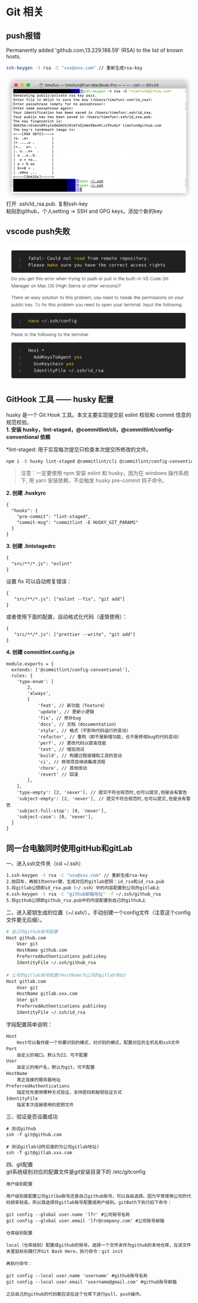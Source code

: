 # Git 相关

## push报错
Permanently added 'github.com,13.229.188.59' (RSA) to the list of known hosts.
```sh
ssh-keygen -t rsa -C "xxx@xxx.com" // 重新生成rsa-key
```
![my-logo.png](./image/git/1.png)  
打开 .ssh/id_rsa.pub. 复制ssh-key  
粘贴到github，个人setting -> SSH and GPG keys，添加个新的key

## vscode push失败
![my-logo.png](https://github.com/timofun/picture/blob/main/202112171557621.png?raw=true) 

## GitHook 工具 —— husky 配置
husky 是一个 Git Hook 工具。本文主要实现提交前 eslint 校验和 commit 信息的规范校验。   
**1. 安装 husky，lint-staged，@commitlint/cli，@commitlint/config-conventional 依赖**   


*lint-staged: 用于实现每次提交只检查本次提交所修改的文件。
```sh
npm i -D husky lint-staged @commitlint/cli @commitlint/config-conventional
```
>注意：一定要使用 npm 安装 eslint 和 husky，因为在 windows 操作系统下, 用 yarn 安装依赖，不会触发 husky pre-commit 钩子命令。   


**2. 创建 .huskyrc**   
```
{
  "hooks": {
    "pre-commit": "lint-staged",
    "commit-msg": "commitlint -E HUSKY_GIT_PARAMS"
  }
}
```

**3. 创建 .lintstagedrc**   
```
{
  "src/**/*.js": "eslint"
}
```
设置 fix 可以自动修复错误：
```
{
   "src/**/*.js": ["eslint --fix", "git add"]
}
```
或者使用下面的配置，自动格式化代码（谨慎使用）：
```
{
   "src/**/*.js": ["prettier --write", "git add"]
}
```

**4. 创建 commitlint.config.js**   
```
module.exports = {
  extends: ['@commitlint/config-conventional'],
  rules: {
    'type-enum': [
        2,
        'always',
        [
            'feat', // 新功能（feature）
            'update', // 更新小逻辑
            'fix', // 修补bug
            'docs', // 文档（documentation）
            'style', // 格式（不影响代码运行的变动）
            'refactor', // 重构（即不是新增功能，也不是修改bug的代码变动）
            'perf', // 更改代码以提高性能
            'test', // 增加测试
            'build', // 构建过程或辅助工具的变动
            'ci', // 修改项目继续集成流程
            'chore', // 其他改动
            'revert' // 回滚
        ],
    ],
    'type-empty': [2, 'never'], // 提交不符合规范时,也可以提交,但是会有警告
    'subject-empty': [2, 'never'], // 提交不符合规范时,也可以提交,但是会有警告
    'subject-full-stop': [0, 'never'],
    'subject-case': [0, 'never'],
  }
}
```

## 同一台电脑同时使用gitHub和gitLab
一、进入ssh文件夹（cd ~/.ssh）
```sh
1.ssh-keygen -t rsa -C "xxx@xxx.com" // 重新生成rsa-key     
2.按回车，再按3次enter键，生成对应的gitlab密钥：id_rsa和id_rsa.pub   
3.将gitlab公钥即id_rsa.pub（~/.ssh）中的内容配置到公司的gitlab上   
4.ssh-keygen -t rsa -C "github邮箱地址" -f ~/.ssh/github_rsa   
5.将github公钥即github_rsa.pub中的内容配置到自己的github上  
```
二、进入密钥生成的位置（~/.ssh/），手动创建一个config文件（注意这个config文件要无后缀）。  
```sh
# 自己的github账号配置
Host github.com
    User git
    HostName github.com
    PreferredAuthentications publickey
    IdentityFile ~/.ssh/github_rsa

# 公司的gitlab账号配置(HostName为公司的gitlab地址)
Host gitlab.com
    User git
    HostName gitlab.xxx.com
    User git
    PreferredAuthentications publickey
    IdentityFile ~/.ssh/id_rsa 
```
字段配置简单说明：
```sh
Host
    Host可以看作是一个你要识别的模式，对识别的模式，配置对应的主机名和ssh文件
Port
    自定义的端口。默认为22，可不配置
User
    自定义的用户名，默认为git，可不配置
HostName
    真正连接的服务器地址
PreferredAuthentications
    指定优先使用哪种方式验证，支持密码和秘钥验证方式
IdentityFile
    指定本次连接使用的密钥文件
```
三、验证是否设置成功
```shell
# 测试github
ssh -T git@github.com

# 测试gitlab(@符后面的为公司gitlab地址)
ssh -T git@gitlab.xxx.com
```
四、git配置  
git系统级别对应的配置文件是git安装目录下的 /etc/gitconfig
```shell
用户级别配置

用户级别是配置公司gitlba账号还是自己github账号，可以自由选择。因为平常使用公司的代码频率较高，所以我选择将gitlab账号配置成用户级别。gitBath下执行如下命令：

git config --global user.name 'lfr' #公司账号名称
git config --global user.email 'lfr@company.com' #公司账号邮箱

仓库级别配置

local（仓库级别）配置成github的账号。选择一个文件夹作为github的本地仓库，在该文件夹里鼠标右键打开Git Bash Here，执行命令：git init

再执行命令：

git config --local user.name 'username' #github账号名称
git config --local user.email 'username@gmail.com' #github账号邮箱

之后自己的github的代码都应该在这个仓库下进行pull、push操作。
```
